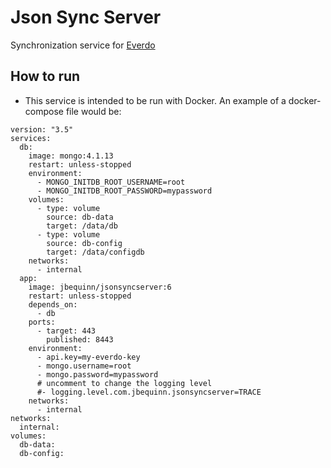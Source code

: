# Json Sync Server
Synchronization service for [Everdo](https://everdo.net/)

## How to run
* This service is intended to be run with Docker. An example of a docker-compose file would be:
```
version: "3.5"
services:
  db:
    image: mongo:4.1.13
    restart: unless-stopped
    environment:
      - MONGO_INITDB_ROOT_USERNAME=root
      - MONGO_INITDB_ROOT_PASSWORD=mypassword
    volumes:
      - type: volume
        source: db-data
        target: /data/db
      - type: volume
        source: db-config
        target: /data/configdb
    networks:
      - internal
  app:
    image: jbequinn/jsonsyncserver:6
    restart: unless-stopped
    depends_on:
      - db
    ports:
      - target: 443
        published: 8443
    environment:
      - api.key=my-everdo-key
      - mongo.username=root
      - mongo.password=mypassword
      # uncomment to change the logging level
      #- logging.level.com.jbequinn.jsonsyncserver=TRACE
    networks:
      - internal
networks:
  internal:
volumes:
  db-data:
  db-config:
```
